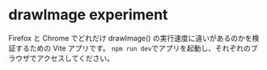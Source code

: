 # drawImage experiment

Firefox と Chrome でどれだけ drawImage() の実行速度に違いがあるのかを検証するための Vite アプリです。
`npm run dev`でアプリを起動し、それぞれのブラウザでアクセスしてください。